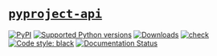 # [`pyproject-api`](https://pyproject-api.readthedocs.io/en/latest/)

[![PyPI](https://img.shields.io/pypi/v/pyproject-api?style=flat-square)](https://pypi.org/project/pyproject-api/)
[![Supported Python
versions](https://img.shields.io/pypi/pyversions/pyproject-api.svg)](https://pypi.org/project/pyproject-api/)
[![Downloads](https://static.pepy.tech/badge/pyproject-api/month)](https://pepy.tech/project/pyproject-api)
[![check](https://github.com/tox-dev/pyproject-api/actions/workflows/check.yml/badge.svg)](https://github.com/tox-dev/pyproject-api/actions/workflows/check.yml)
[![Code style:
black](https://img.shields.io/badge/code%20style-black-000000.svg)](https://github.com/psf/black)
[![Documentation Status](https://readthedocs.org/projects/pyproject-api/badge/?version=latest)](https://pyproject-api.readthedocs.io/en/latest/?badge=latest)
